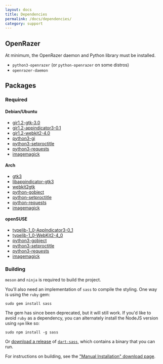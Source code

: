 ```yaml
---
layout: docs
title: Dependencies
permalink: /docs/dependencies/
category: support
---
```


## OpenRazer
At minimum, the OpenRazer daemon and Python library must be installed.

* `python3-openrazer` (or `python-openrazer` on some distros)
* `openrazer-daemon`

## Packages

### Required

#### Debian/Ubuntu
* [gir1.2-gtk-3.0](https://packages.debian.org/sid/gir1.2-gtk-3.0)
* [gir1.2-appindicator3-0.1](https://packages.debian.org/sid/gir1.2-appindicator3-0.1)
* [gir1.2-webkit2-4.0](https://packages.debian.org/sid/gir1.2-webkit2-4.0)
* [python3-gi](https://packages.debian.org/sid/python3-gi)
* [python3-setproctitle](https://packages.debian.org/sid/python3-setproctitle)
* [python3-requests](https://packages.debian.org/sid/python3-requests)
* [imagemagick](https://packages.debian.org/sid/imagemagick)

#### Arch
* [gtk3](https://www.archlinux.org/packages/extra/x86_64/gtk3/)
* [libappindicator-gtk3](https://www.archlinux.org/packages/community/x86_64/libappindicator-gtk3/)
* [webkit2gtk](https://www.archlinux.org/packages/extra/x86_64/webkit2gtk/)
* [python-gobject](https://www.archlinux.org/packages/extra/x86_64/python-gobject/)
* [python-setproctitle](https://www.archlinux.org/packages/community/x86_64/python-setproctitle/)
* [python-requests](https://www.archlinux.org/packages/extra/any/python-requests/)
* [imagemagick](https://www.archlinux.org/packages/extra/x86_64/imagemagick/)

#### openSUSE
* [typelib-1_0-AppIndicator3-0_1](https://software.opensuse.org/package/typelib-1_0-AppIndicator3-0_1)
* [typelib-1_0-WebKit2-4_0](https://software.opensuse.org/package/typelib-1_0-WebKit2-4_0)
* [python3-gobject](https://software.opensuse.org/package/python3-gobject)
* [python3-setproctitle](https://software.opensuse.org/package/python3-setproctitle)
* [python3-requests](https://software.opensuse.org/package/python3-requests)
* [imagemagick](https://software.opensuse.org/package/ImageMagick)

### Building

`meson` and `ninja` is required to build the project.

You'll also need an implementation of `sass` to compile the styling. One way is using the `ruby` gem:

    sudo gem install sass

The gem has since been deprecated, but it will still work. If you'd like to avoid `ruby` as a dependency,
you can alternately install the NodeJS version using `npm` like so:

    sudo npm install -g sass

Or [download a release](https://github.com/sass/dart-sass/releases) of [`dart-sass`](https://github.com/sass/dart-sass/), which contains a binary that you can run.

For instructions on building, see the ["Manual Installation" download page](/download/manual/).
